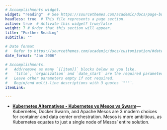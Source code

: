 ```yaml
---
# Accomplishments widget.
widget: "reading"  # See https://sourcethemes.com/academic/docs/page-builder/
headless: true  # This file represents a page section.
active: true  # Activate this widget? true/false
weight: 7 # Order that this section will appear.
title: "Further Reading"
subtitle: ""

# Date format
#   Refer to https://sourcethemes.com/academic/docs/customization/#date-format
date_format: "Jan 2006"

# Accomplishments.
#   Add/remove as many `[[item]]` blocks below as you like.
#   `title`, `organization` and `date_start` are the required parameters.
#   Leave other parameters empty if not required.
#   Begin/end multi-line descriptions with 3 quotes `"""`.
itemLink:

---
```


- **[Kubernetes Alternatives - Kubernetes vs Mesos vs Swarm](/display/containers/Kubernetes+Alternatives+-+Kubernetes+vs+Mesos+vs+Swarm)**—  Kubernetes, Docker Swarm, and Apache Mesos are 3 modern choices for container and data center orchestration. Mesos is more ambitious, as Kubernetes equates to just a single node of Mesos’ entire solution.
